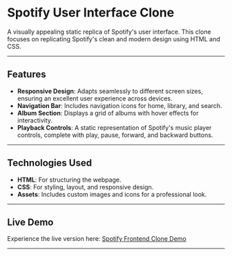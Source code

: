 # Spotify User Interface Clone

A visually appealing static replica of Spotify's user interface. This clone focuses on replicating Spotify's clean and modern design using HTML and CSS.

---

## Features

- **Responsive Design**: Adapts seamlessly to different screen sizes, ensuring an excellent user experience across devices.
- **Navigation Bar**: Includes navigation icons for home, library, and search.
- **Album Section**: Displays a grid of albums with hover effects for interactivity.
- **Playback Controls**: A static representation of Spotify's music player controls, complete with play, pause, forward, and backward buttons.

---

## Technologies Used

- **HTML**: For structuring the webpage.
- **CSS**: For styling, layout, and responsive design.
- **Assets**: Includes custom images and icons for a professional look.

---

## Live Demo

Experience the live version here: [Spotify Frontend Clone Demo](#)  

---
